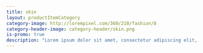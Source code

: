 ```yaml
---
title: skin
layout: productItemCategory
category-image: http://lorempixel.com/360/210/fashion/8
category-header-image: category-header/skin.png
is-promo: true
description: "Lorem ipsum dolor sit amet, consectetur adipiscing elit, sed do eiusmod tempor incididunt ut labore et dolore magna aliqua."
---
```


